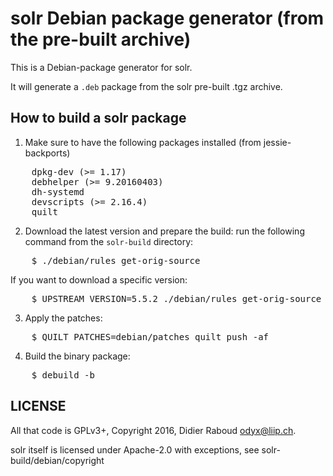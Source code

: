 solr Debian package generator (from the pre-built archive)
==========================================================

This is a Debian-package generator for solr.

It will generate a `.deb` package from the solr pre-built .tgz archive.

How to build a solr package
---------------------------

1. Make sure to have the following packages installed (from jessie-backports)
<pre>
    dpkg-dev (>= 1.17)
    debhelper (>= 9.20160403)
    dh-systemd
    devscripts (>= 2.16.4)
    quilt
</pre>

2. Download the latest version and prepare the build: run the following
   command from the `solr-build` directory:
<pre>
    $ ./debian/rules get-orig-source
</pre>

If you want to download a specific version:
<pre>
    $ UPSTREAM_VERSION=5.5.2 ./debian/rules get-orig-source
</pre>

3. Apply the patches:
<pre>
    $ QUILT_PATCHES=debian/patches quilt push -af
</pre>

4. Build the binary package:
<pre>
    $ debuild -b
</pre>

LICENSE
-------

All that code is GPLv3+, Copyright 2016, Didier Raboud <odyx@liip.ch>.

solr itself is licensed under Apache-2.0 with exceptions, see solr-build/debian/copyright

